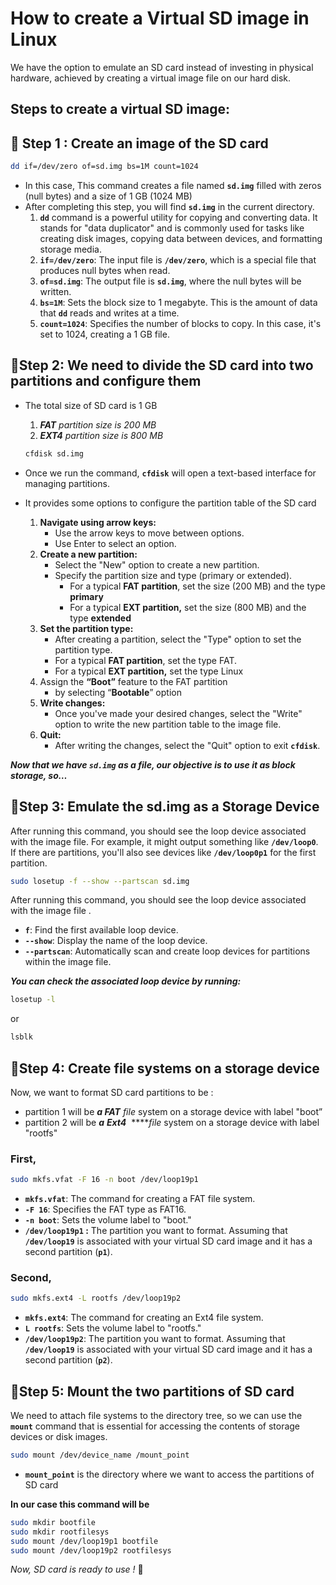 

# How to create a Virtual SD image in Linux

We have the option to emulate an SD card instead of investing in physical hardware, achieved by creating a virtual image file on our hard disk.

## ****Steps to create a virtual SD image:****

## 📌 ****Step 1 : Create an image of the SD card****

```bash
dd if=/dev/zero of=sd.img bs=1M count=1024
```

- In this case, This command creates a file named **`sd.img`** filled with zeros (null bytes) and a size of 1 GB (1024 MB)
- After completing this step, you will find **`sd.img`** in the current directory.
    1. **`dd`** command is a powerful utility for copying and converting data. It stands for "data duplicator" and is commonly used for tasks like creating disk images, copying data between devices, and formatting storage media.
    2. **`if=/dev/zero`**: The input file is **`/dev/zero`**, which is a special file that produces null bytes when read.
    3. **`of=sd.img`**: The output file is **`sd.img`**, where the null bytes will be written.
    4. **`bs=1M`**: Sets the block size to 1 megabyte. This is the amount of data that **`dd`** reads and writes at a time.
    5. **`count=1024`**: Specifies the number of blocks to copy. In this case, it's set to 1024, creating a 1 GB file.

## 📌**Step 2: We need to divide the SD card into two partitions and configure them**

- The total size of SD card is 1 GB
    1. ***FAT** partition size is  200 MB*
    2. ***EXT4** partition size is 800 MB*
    
    ```bash
    cfdisk sd.img
    ```
    
- Once we run the command, **`cfdisk`** will open a text-based interface for managing partitions.
- It provides some options to configure the partition table of the SD card
    1. **Navigate using arrow keys:**
        - Use the arrow keys to move between options.
        - Use Enter to select an option.
    2. **Create a new partition:**
        - Select the "New" option to create a new partition.
        - Specify the partition size and type (primary or extended).
            - For a typical **FAT partition**, set the size (200 MB) and the type **primary**
            - For a typical **EXT partition,** set the size (800 MB) and the type **extended**
    3. **Set the partition type:**
        - After creating a partition, select the "Type" option to set the partition type.
        - For a typical **FAT partition**, set the type FAT.
        - For a typical **EXT partition,** set the type Linux
    4. Assign the **“Boot”** feature to the FAT partition
        - by selecting “**Bootable**” option
    5. **Write changes:**
        - Once you've made your desired changes, select the "Write" option to write the new partition table to the image file.
    6. **Quit:**
        - After writing the changes, select the "Quit" option to exit **`cfdisk`**.

***Now that we have `sd.img` as a file, our objective is to use it as block storage, so…***

## 📌Step 3: **Emulate the sd.img as a Storage Device**

After running this command, you should see the loop device associated with the image file. For example, it might output something like **`/dev/loop0`**. If there are partitions, you'll also see devices like **`/dev/loop0p1`** for the first partition.

```bash
sudo losetup -f --show --partscan sd.img
```

After running this command, you should see the loop device associated with the image file .

- **`f`**: Find the first available loop device.
- **`--show`**: Display the name of the loop device.
- **`--partscan`**: Automatically scan and create loop devices for partitions within the image file.

***You can check the associated loop device by running:***

```bash
losetup -l
```

or 

```bash
lsblk
```

## 📌**Step 4: Create file systems on a storage device**

Now, we want to format SD card partitions to be :

- partition 1 will be ***a FAT** file* system on a storage device with label "boot”
- partition 2 will be ***a*** ***Ext4***  *****file* system on a storage device with label "rootfs"

### First,

```bash
sudo mkfs.vfat -F 16 -n boot /dev/loop19p1
```

- **`mkfs.vfat`**: The command for creating a FAT file system.
- **`-F 16`**: Specifies the FAT type as FAT16.
- **`-n boot`**: Sets the volume label to "boot."
- **`/dev/loop19p1` :** The partition you want to format. Assuming that **`/dev/loop19`** is associated with your virtual SD card image and it has a second partition (**`p1`**).

### Second,

```bash
sudo mkfs.ext4 -L rootfs /dev/loop19p2
```

- **`mkfs.ext4`**: The command for creating an Ext4 file system.
- **`L rootfs`**: Sets the volume label to "rootfs."
- **`/dev/loop19p2`**: The partition you want to format. Assuming that **`/dev/loop19`** is associated with your virtual SD card image and it has a second partition (**`p2`**).

## 📌Step 5: Mount the two partitions of SD card

We need to attach file systems to the directory tree, so we can use the **`mount`** command that is essential for accessing the contents of storage devices or disk images.

```bash
sudo mount /dev/device_name /mount_point
```

- **`mount_point`** is the directory where we want to access the partitions of SD card

**In our case this command will be**

```bash
sudo mkdir bootfile
sudo mkdir rootfilesys
sudo mount /dev/loop19p1 bootfile
sudo mount /dev/loop19p2 rootfilesys
```

*Now, SD card is ready to use !* 🎃
